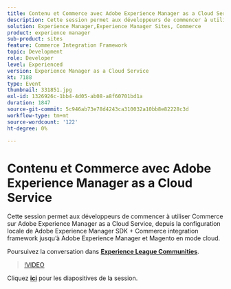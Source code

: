```yaml
---
title: Contenu et Commerce avec Adobe Experience Manager as a Cloud Service
description: Cette session permet aux développeurs de commencer à utiliser Commerce sur Adobe Experience Manager as a Cloud Service, depuis la configuration locale de Adobe Experience Manager SDK + Commerce integration framework jusqu’à Adobe Experience Manager et Magento en mode cloud. Cette session a été diffusée dans le cadre de l’événement Adobe Developers Live Content.
solution: Experience Manager,Experience Manager Sites, Commerce
product: experience manager
sub-product: sites
feature: Commerce Integration Framework
topic: Development
role: Developer
level: Experienced
version: Experience Manager as a Cloud Service
kt: 7188
type: Event
thumbnail: 331851.jpg
exl-id: 1326926c-1bb4-4d05-ab08-a8f60701bd1a
duration: 1847
source-git-commit: 5c946ab73e78d4243ca310032a10bb8e82228c3d
workflow-type: tm+mt
source-wordcount: '122'
ht-degree: 0%

---
```


# Contenu et Commerce avec Adobe Experience Manager as a Cloud Service

Cette session permet aux développeurs de commencer à utiliser Commerce sur Adobe Experience Manager as a Cloud Service, depuis la configuration locale de Adobe Experience Manager SDK + Commerce integration framework jusqu’à Adobe Experience Manager et Magento en mode cloud.

Poursuivez la conversation dans **[Experience League Communities](https://adobe.ly/36Yd3v6)**.

>[!VIDEO](https://video.tv.adobe.com/v/3454729/?quality=12&learn=on&hidetitle=true&captions=fre_fr)

Cliquez **[ici](/help/adobe-developers-live/assets/content-commerce.pdf)** pour les diapositives de la session.

